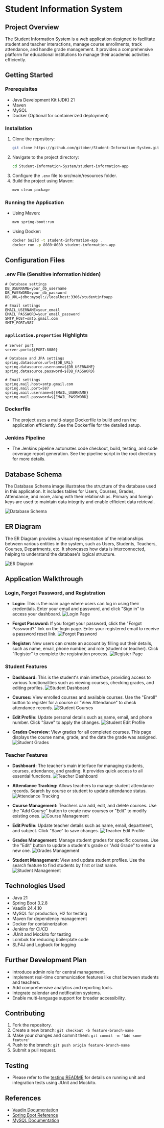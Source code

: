 
# Student Information System

## Project Overview
The Student Information System is a web application designed to facilitate student and teacher interactions, manage course enrollments, track attendance, and handle grade management. It provides a comprehensive platform for educational institutions to manage their academic activities efficiently.

## Getting Started

### Prerequisites
- Java Development Kit (JDK) 21
- Maven
- MySQL
- Docker (Optional for containerized deployment)

### Installation
1. Clone the repository:
    ```bash
    git clone https://github.com/gitober/Student-Information-System.git
    ```
2. Navigate to the project directory:
    ```bash
    cd Student-Information-System/student-information-app
    ```
3. Configure the `.env` file to src/main/resources folder.
4. Build the project using Maven:
    ```bash
    mvn clean package
    ```

### Running the Application
- Using Maven:
    ```bash
    mvn spring-boot:run
    ```
- Using Docker:
    ```bash
    docker build -t student-information-app .
    docker run -p 8080:8080 student-information-app
    ```

## Configuration Files

### .env File (Sensitive information hidden)
```plaintext
# Database settings
DB_USERNAME=your_db_username
DB_PASSWORD=your_db_password
DB_URL=jdbc:mysql://localhost:3306/studentinfoapp

# Email settings
EMAIL_USERNAME=your_email
EMAIL_PASSWORD=your_email_password
SMTP_HOST=smtp.gmail.com
SMTP_PORT=587
```

### `application.properties` Highlights
```properties
# Server port
server.port=${PORT:8080}

# Database and JPA settings
spring.datasource.url=${DB_URL}
spring.datasource.username=${DB_USERNAME}
spring.datasource.password=${DB_PASSWORD}

# Email settings
spring.mail.host=smtp.gmail.com
spring.mail.port=587
spring.mail.username=${EMAIL_USERNAME}
spring.mail.password=${EMAIL_PASSWORD}
```

### Dockerfile
- The project uses a multi-stage Dockerfile to build and run the application efficiently. See the Dockerfile for the detailed setup.

### Jenkins Pipeline
- The Jenkins pipeline automates code checkout, build, testing, and code coverage report generation. See the pipeline script in the root directory for more details.

## Database Schema
The Database Schema image illustrates the structure of the database used in this application. It includes tables for Users, Courses, Grades, Attendance, and more, along with their relationships. Primary and foreign keys are used to maintain data integrity and enable efficient data retrieval.

![Database Schema](student-information-app/readme_images/database.png "database")

## ER Diagram
The ER Diagram provides a visual representation of the relationships between various entities in the system, such as Users, Students, Teachers, Courses, Departments, etc. It showcases how data is interconnected, helping to understand the database's logical structure.

![ER Diagram](student-information-app/readme_images/er_diagram.png "er_diagram")

## Application Walkthrough

### Login, Forgot Password, and Registration
- **Login:** This is the main page where users can log in using their credentials. Enter your email and password, and click "Sign in" to access your dashboard.
  ![Login Page](student-information-app/readme_images/login_page.png "login")

- **Forgot Password:** If you forget your password, click the "Forgot Password?" link on the login page. Enter your registered email to receive a password reset link.
  ![Forgot Password](student-information-app/readme_images/forgot_password.png "forgot_password")

- **Register:** New users can create an account by filling out their details, such as name, email, phone number, and role (student or teacher). Click "Register" to complete the registration process.
  ![Register Page](student-information-app/readme_images/register.png "register")

### Student Features
- **Dashboard:** This is the student's main interface, providing access to various functionalities such as viewing courses, checking grades, and editing profiles.
  ![Student Dashboard](student-information-app/readme_images/student_dashboard.png "student_dashboard")

- **Courses:** View enrolled courses and available courses. Use the "Enroll" button to register for a course or "View Attendance" to check attendance records.
  ![Student Courses](student-information-app/readme_images/student_courses.png "student_courses")

- **Edit Profile:** Update personal details such as name, email, and phone number. Click "Save" to apply the changes.
  ![Student Edit Profile](student-information-app/readme_images/student_edit_profile.png "student_edit_profile")

- **Grades Overview:** View grades for all completed courses. This page displays the course name, grade, and the date the grade was assigned.
  ![Student Grades](student-information-app/readme_images/student_grades.png "student_grades")

### Teacher Features
- **Dashboard:** The teacher's main interface for managing students, courses, attendance, and grading. It provides quick access to all essential functions.
  ![Teacher Dashboard](student-information-app/readme_images/teacher_dashboard.png "teacher_dashboard")

- **Attendance Tracking:** Allows teachers to manage student attendance records. Search by course or student to update attendance status.
  ![Attendance Tracking](student-information-app/readme_images/teacher_attendance.png "teacher_attendance")

- **Course Management:** Teachers can add, edit, and delete courses. Use the "Add Course" button to create new courses or "Edit" to modify existing ones.
  ![Course Management](student-information-app/readme_images/teacher_courses.png "teacher_courses")

- **Edit Profile:** Update teacher details such as name, email, department, and subject. Click "Save" to save changes.
  ![Teacher Edit Profile](student-information-app/readme_images/teacher_edit_profile.png "teacher_edit_profile")

- **Grades Management:** Manage student grades for specific courses. Use the "Edit" button to update a student's grade or "Add Grade" to enter a new one.
  ![Grades Management](student-information-app/readme_images/teacher_grades.png "teacher_grades")

- **Student Management:** View and update student profiles. Use the search feature to find students by first or last name.
  ![Student Management](student-information-app/readme_images/teacher_student_management.png "teacher_student_management")


## Technologies Used
- Java 21
- Spring Boot 3.2.8
- Vaadin 24.4.10
- MySQL for production, H2 for testing
- Maven for dependency management
- Docker for containerization
- Jenkins for CI/CD
- JUnit and Mockito for testing
- Lombok for reducing boilerplate code
- SLF4J and Logback for logging

## Further Development Plan
- Introduce admin role for central management.
- Implement real-time communication features like chat between students and teachers.
- Add comprehensive analytics and reporting tools.
- Integrate calendar and notification systems.
- Enable multi-language support for broader accessibility.

## Contributing
1. Fork the repository.
2. Create a new branch: `git checkout -b feature-branch-name`
3. Make your changes and commit them: `git commit -m 'Add some feature'`
4. Push to the branch: `git push origin feature-branch-name`
5. Submit a pull request.

## Testing
- Please refer to the [testing README](./student-information-app/src/test/README.md) for details on running unit and integration tests using JUnit and Mockito.

## References
- [Vaadin Documentation](https://vaadin.com/docs)
- [Spring Boot Reference](https://spring.io/projects/spring-boot)
- [MySQL Documentation](https://dev.mysql.com/doc/)
